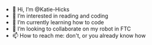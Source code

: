 - 👋 Hi, I’m @Katie-Hicks
- 👀 I’m interested in reading and coding
- 🌱 I’m currently learning how to code
- 💞️ I’m looking to collaborate on my robot in FTC
- 📫 How to reach me: don't, or you already know how
